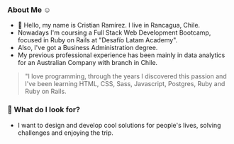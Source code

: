 ### About Me ☺️
- 👋 Hello, my name is Cristian Ramírez. I live in Rancagua, Chile.
- Nowadays I'm coursing a Full Stack Web Development Bootcamp, focused in Ruby on Rails at "Desafío Latam Academy".
- Also, I've got a Business Administration degree.
- My previous professional experience has been mainly in data analytics for an Australian Company with branch in Chile.
> "I love programming, through the years I discovered this passion and I've been learning HTML, CSS, Sass, Javascript, Postgres, Ruby and Ruby on Rails.

### 👀 What do I look for? 
- I want to design and develop cool solutions for people's lives, solving challenges and enjoying the trip.
